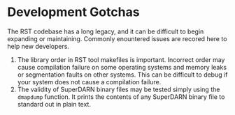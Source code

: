<!--
This is a U.S. government work and not under copyright protection in the U.S.
author: Angeline G Burrell
-->

# Development Gotchas

The RST codebase has a long legacy, and it can be difficult to begin expanding
or maintaining.  Commonly enountered issues are recored here to help new
developers.

1. The library order in RST tool makefiles is important. Incorrect order may
   cause compilation failure on some operating systems and memory leaks or
   segmentation faults on other systems.  This can be difficult to debug if your
   system does not cause a compilation failure.
2. The validity of SuperDARN binary files may be tested simply using the
   `dmapdump` function.  It prints the contents of any SuperDARN binary file to
   standard out in plain text.
